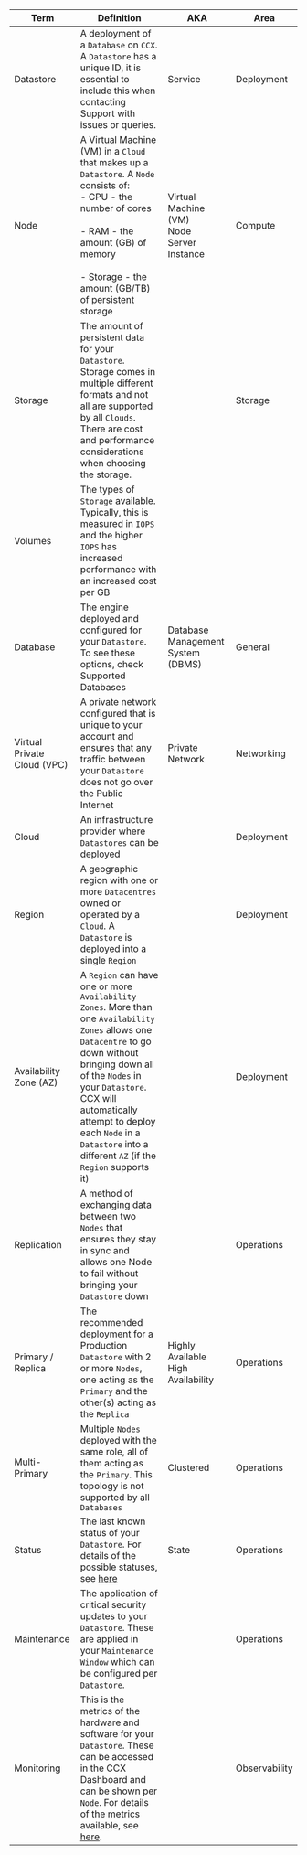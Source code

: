 <!-- Parent: CCX-Docs --> 
<!-- Parent: End-Users --> 
<!-- Title: Glossary --> 
| **Term** | **Definition** | **AKA** | **Area** |
| -------- | ------------- | --------- | -------- |
| Datastore | A deployment of a `Database` on `CCX`. A `Datastore` has a unique ID, it is essential to include this when contacting Support with issues or queries. | Service | Deployment |
| Node | A Virtual Machine (VM) in a `Cloud` that makes up a `Datastore`. A `Node` consists of:<br/>- CPU - the number of cores <br/>  <br/>- RAM - the amount (GB) of memory<br/>  <br/>- Storage - the amount (GB/TB) of persistent storage | Virtual Machine (VM)<br/>Node<br/>Server<br/>Instance | Compute |
| Storage | The amount of persistent data for your `Datastore`.<br/>Storage comes in multiple different formats and not all are supported by all `Clouds`. There are cost and performance considerations when choosing the storage. |  | Storage |
| Volumes | The types of `Storage` available. Typically, this is measured in `IOPS` and the higher `IOPS` has increased performance with an increased cost per GB |  |  |
| Database | The engine deployed and configured for your `Datastore`. To see these options, check Supported Databases | Database Management System (DBMS) | General |
| Virtual Private Cloud (VPC) | A private network configured that is unique to your account and ensures that any traffic between your `Datastore` does not go over the Public Internet | Private Network | Networking |
| Cloud | An infrastructure provider where `Datastores` can be deployed |  | Deployment |
| Region | A geographic region with one or more `Datacentres` owned or operated by a `Cloud`. A `Datastore` is deployed into a single `Region` |  | Deployment |
| Availability Zone (AZ) | A `Region` can have one or more `Availability Zones`. More than one `Availability Zones` allows one `Datacentre` to go down without bringing down all of the `Nodes` in your `Datastore`.<br/>CCX will automatically attempt to deploy each `Node` in a `Datastore` into a different `AZ` (if the `Region` supports it) |  | Deployment |
| Replication | A method of exchanging data between two `Nodes` that ensures they stay in sync and allows one Node to fail without bringing your `Datastore` down |  | Operations |
| Primary / Replica | The recommended deployment for a Production `Datastore` with 2 or more `Nodes`, one acting as the `Primary` and the other(s) acting as the `Replica` | Highly Available<br/>High Availability | Operations |
| Multi-Primary | Multiple `Nodes` deployed with the same role, all of them acting as the `Primary`. This topology is not supported by all `Databases` | Clustered | Operations |
| Status | The last known status of your `Datastore`. For details of the possible statuses, see [here](./Datastore-Statuses.md) | State | Operations |
| Maintenance | The application of critical security updates to your `Datastore`. These are applied in your `Maintenance Window` which can be configured per `Datastore`. |  | Operations |
| Monitoring | This is the metrics of the hardware and software for your `Datastore`. These can be accessed in the CCX Dashboard and can be shown per `Node`. For details of the metrics available, see [here](./Observability/Metrics/README.md). |  | Observability |
